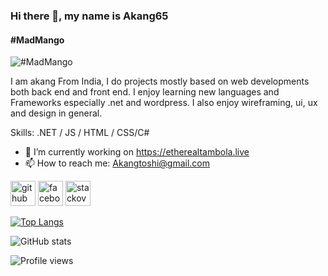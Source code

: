 ### Hi there 👋, my name is Akang65
#### #MadMango
![#MadMango](https://drive.google.com/file/d/1DRuS_QhUoEkzDa-kVd5bGndkX34rLZs-/view?usp=sharing)

I am akang From India, I do projects mostly based on web developments  both back end and front end. I enjoy learning new languages and Frameworks especially .net and wordpress. I also enjoy wireframing, ui, ux and design in general.

Skills: .NET / JS / HTML / CSS/C#

- 🔭 I’m currently working on https://etherealtambola.live 
- 📫 How to reach me: Akangtoshi@gmail.com 


[<img src='https://cdn.jsdelivr.net/npm/simple-icons@3.0.1/icons/github.svg' alt='github' height='40'>](https://github.com/Akang65)  [<img src='https://cdn.jsdelivr.net/npm/simple-icons@3.0.1/icons/facebook.svg' alt='facebook' height='40'>](https://www.facebook.com/Akang.Mchn)  [<img src='https://cdn.jsdelivr.net/npm/simple-icons@3.0.1/icons/stackoverflow.svg' alt='stackoverflow' height='40'>](https://stackoverflow.com/users/akang-toshi)  

[![Top Langs](https://github-readme-stats.vercel.app/api/top-langs/?username=Akang65)](https://github.com/anuraghazra/github-readme-stats)

![GitHub stats](https://github-readme-stats.vercel.app/api?username=Akang65&show_icons=true)  

![Profile views](https://gpvc.arturio.dev/Akang65)  
